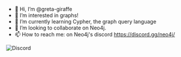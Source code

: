 - 👋 Hi, I’m @greta-giraffe
- 👀 I’m interested in graphs!
- 🌱 I’m currently learning Cypher, the graph query language
- 💞️ I’m looking to collaborate on Neo4j.
- 📫 How to reach me: on Neo4j's discord https://discord.gg/neo4j/

![Discord](https://img.shields.io/discord/787399249741479977)

<!---
greta-giraffe/greta-giraffe is a ✨ special ✨ repository because its `README.md` (this file) appears on your GitHub profile.
You can click the Preview link to take a look at your changes.
--->
